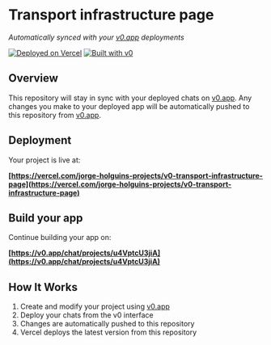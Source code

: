 # Transport infrastructure page

*Automatically synced with your [v0.app](https://v0.app) deployments*

[![Deployed on Vercel](https://img.shields.io/badge/Deployed%20on-Vercel-black?style=for-the-badge&logo=vercel)](https://vercel.com/jorge-holguins-projects/v0-transport-infrastructure-page)
[![Built with v0](https://img.shields.io/badge/Built%20with-v0.app-black?style=for-the-badge)](https://v0.app/chat/projects/u4VptcU3jiA)

## Overview

This repository will stay in sync with your deployed chats on [v0.app](https://v0.app).
Any changes you make to your deployed app will be automatically pushed to this repository from [v0.app](https://v0.app).

## Deployment

Your project is live at:

**[https://vercel.com/jorge-holguins-projects/v0-transport-infrastructure-page](https://vercel.com/jorge-holguins-projects/v0-transport-infrastructure-page)**

## Build your app

Continue building your app on:

**[https://v0.app/chat/projects/u4VptcU3jiA](https://v0.app/chat/projects/u4VptcU3jiA)**

## How It Works

1. Create and modify your project using [v0.app](https://v0.app)
2. Deploy your chats from the v0 interface
3. Changes are automatically pushed to this repository
4. Vercel deploys the latest version from this repository